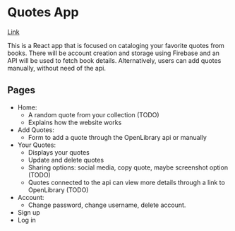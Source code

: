 # Quotes App

[Link](https://wolfmatt233.github.io/QuoteApp/)

This is a React app that is focused on cataloging your favorite quotes from books. There will be account creation and storage using Firebase and an API will be used to fetch book details. Alternatively, users can add quotes manually, without need of the api.

## Pages

- Home:
  - A random quote from your collection (TODO)
  - Explains how the website works
- Add Quotes:
  - Form to add a quote through the OpenLibrary api or manually
- Your Quotes:
  - Displays your quotes
  - Update and delete quotes
  - Sharing options: social media, copy quote, maybe screenshot option (TODO)
  - Quotes connected to the api can view more details through a link to OpenLibrary (TODO)
- Account:
  - Change password, change username, delete account.
- Sign up
- Log in

